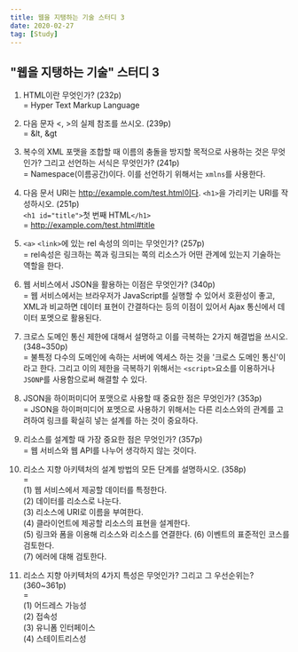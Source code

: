 ```yaml
---
title: 웹을 지탱하는 기술 스터디 3
date: 2020-02-27
tag: [Study]
---
```


## "웹을 지탱하는 기술" 스터디 3

1. HTML이란 무엇인가? (232p)  
  = Hyper Text Markup Language
  
2. 다음 문자 <, >의 실제 참조를 쓰시오. (239p)  
  = &lt, &gt
  
3. 복수의 XML 포맷을 조합할 때 이름의 충돌을 방지할 목적으로 사용하는 것은 무엇인가? 그리고 선언하는 서식은 무엇인가? (241p)  
  = Namespace(이름공간)이다. 이를 선언하기 위해서는 `xmlns`를 사용한다.
  
4. 다음 문서 URI는 http://example.com/test.html이다. `<h1>`을 가리키는 URI를 작성하시오. (251p)  
  `<h1 id="title">`첫 번째 HTML`</h1>`  
  = http://example.com/test.html#title
  
5. `<a>` `<link>`에 있는 rel 속성의 의미는 무엇인가? (257p)  
  = rel속성은 링크하는 쪽과 링크되는 쪽의 리소스가 어떤 관계에 있는지 기술하는 역할을 한다.
  
6. 웹 서비스에서 JSON을 활용하는 이점은 무엇인가? (340p)  
  = 웹 서비스에서는 브라우저가 JavaScript를 실행할 수 있어서 호환성이 좋고, XML과 비교하면 데이터 표현이 간결하다는 등의 이점이 있어서 Ajax 통신에서 데이터 포멧으로 활용된다.
  
7. 크로스 도메인 통신 제한에 대해서 설명하고 이를 극복하는 2가지 해결법을 쓰시오. (348~350p)  
  = 불특정 다수의 도메인에 속하는 서버에 엑세스 하는 것을 '크로스 도메인 통신'이라고 한다. 그리고 이의 제한을 극복하기 위해서는 `<script>`요소를 이용하거나 `JSONP`를 사용함으로써 해결할 수 있다.
  
8. JSON을 하이퍼미디어 포맷으로 사용할 때 중요한 점은 무엇인가? (353p)  
  = JSON을 하이퍼미디어 포멧으로 사용하기 위해서는 다른 리소스와의 관계를 고려하여 링크를 확실히 넣는 설계를 하는 것이 중요하다.
  
9. 리소스를 설계할 때 가장 중요한 점은 무엇인가? (357p)  
  = 웹 서비스와 웹 API를 나누어 생각하지 않는 것이다.
  
10. 리소스 지향 아키텍처의 설계 방법의 모든 단계를 설명하시오. (358p)  
  =  
  (1) 웹 서비스에서 제공할 데이터를 특정한다.  
  (2) 데이터를 리소스로 나눈다.  
  (3) 리소스에 URI로 이름을 부여한다.  
  (4) 클라이언트에 제공할 리소스의 표현을 설계한다.  
  (5) 링크와 폼을 이용해 리소스와 리소스를 연결한다.
  (6) 이벤트의 표준적인 코스를 검토한다.  
  (7) 에러에 대해 검토한다.
  
11. 리소스 지향 아키텍처의 4가지 특성은 무엇인가? 그리고 그 우선순위는? (360~361p)  
  =  
  (1) 어드레스 가능성  
  (2) 접속성  
  (3) 유니폼 인터페이스  
  (4) 스테이트리스성

